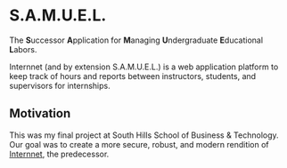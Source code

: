 # S.A.M.U.E.L.

The **S**uccessor **A**pplication for **M**anaging **U**ndergraduate **E**ducational **L**abors.

Internnet (and by extension S.A.M.U.E.L.) is a web application platform to keep track of hours and reports between instructors, students, and supervisors for internships.

## Motivation

This was my final project at South Hills School of Business & Technology. Our goal was to create a more secure, robust, and modern rendition of [Internnet](https://internnet.southhills.edu), the predecessor.